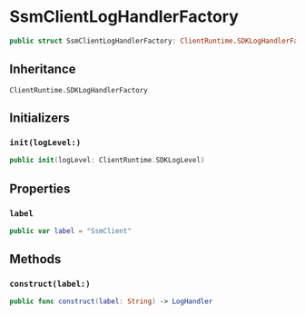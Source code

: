 # SsmClientLogHandlerFactory

``` swift
public struct SsmClientLogHandlerFactory: ClientRuntime.SDKLogHandlerFactory 
```

## Inheritance

`ClientRuntime.SDKLogHandlerFactory`

## Initializers

### `init(logLevel:)`

``` swift
public init(logLevel: ClientRuntime.SDKLogLevel) 
```

## Properties

### `label`

``` swift
public var label = "SsmClient"
```

## Methods

### `construct(label:)`

``` swift
public func construct(label: String) -> LogHandler 
```
